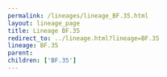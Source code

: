 ```yaml
---
permalink: /lineages/lineage_BF.35.html
layout: lineage_page
title: Lineage BF.35
redirect_to: ../lineage.html?lineage=BF.35
lineage: BF.35
parent: 
children: ['BF.35']
---
```

